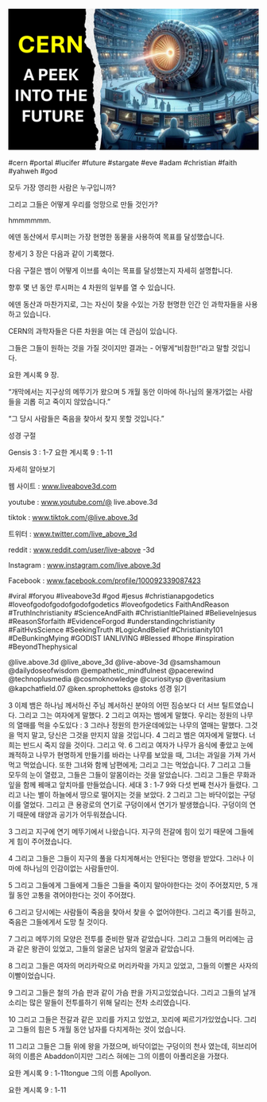 ![Video cover image](../cover.jpg "cover photo")

#cern #portal #lucifer #future #stargate #eve #adam #christian #faith #yahweh #god

모두 가장 영리한 사람은 누구입니까?

그리고 그들은 어떻게 우리를 엉망으로 만들 것인가?

hmmmmmm.

에덴 동산에서 루시퍼는 가장 현명한 동물을 사용하여 목표를 달성했습니다.

창세기 3 장은 다음과 같이 기록했다.

다음 구절은 뱀이 어떻게 이브를 속이는 목표를 달성했는지 자세히 설명합니다.

향후 몇 년 동안 루시퍼는 4 차원의 일부를 열 수 있습니다.

에덴 동산과 마찬가지로, 그는 자신이 찾을 수있는 가장 현명한 인간 인 과학자들을 사용하고 있습니다.

CERN의 과학자들은 다른 차원을 여는 데 관심이 있습니다.

그들은 그들이 원하는 것을 가질 것이지만 결과는 - 어떻게“비참한!”라고 말할 것입니다.

요한 계시록 9 장.

“개막에서는 지구상의 메뚜기가 왔으며 5 개월 동안 이마에 하나님의 물개가없는 사람들을 괴롭 히고 죽이지 않았습니다.”

“그 당시 사람들은 죽음을 찾아서 찾지 못할 것입니다.”

성경 구절

Gensis 3 : 1-7
요한 계시록 9 : 1-11

자세히 알아보기

웹 사이트 : www.liveabove3d.com

youtube : www.youtube.com/@ live.above.3d

tiktok : www.tiktok.com/@live.above.3d

트위터 : www.twitter.com/live_above_3d

reddit : www.reddit.com/user/live-above -3d

Instagram : www.instagram.com/live.above.3d

Facebook : www.facebook.com/profile/100092339087423

#viral #foryou #liveabove3d #god #jesus #christianapgodetics #loveofgodofgodofgodofgodetics #loveofgodetics FaithAndReason #TruthInchristianity #ScienceAndFaith #ChristianItlePlained #BelieveInjesus #ReasonSforfaith #EvidenceForgod #understandingchristianity #FaitHvsScience #SeekingTruth #LogicAndBelief #Christianity101 #DeBunkingMying #GODIST IANLIVING #Blessed #hope #inspiration #BeyondThephysical

@live.above.3d @live_above_3d @live-above-3d @samshamoun @dailydoseofwisdom @empathetic_mindfulnest @pacerewind @technoplusmedia @cosmoknowledge @curiositysp @veritasium @kapchatfield.07 @ken.sprophettoks @stoks 성경 읽기

3 이제 뱀은 하나님 께서하신 주님 께서하신 분야의 어떤 짐승보다 더 서브 틸트였습니다. 그리고 그는 여자에게 말했다.
2 그리고 여자는 뱀에게 말했다. 우리는 정원의 나무의 열매를 먹을 수도있다 :
3 그러나 정원의 한가운데에있는 나무의 열매는 말했다. 그것을 먹지 말고, 당신은 그것을 만지지 않을 것입니다.
4 그리고 뱀은 여자에게 말했다. 너희는 반드시 죽지 않을 것이다. 그리고 악.
6 그리고 여자가 나무가 음식에 좋았고 눈에 쾌적하고 나무가 현명하게 만들기를 바라는 나무를 보았을 때, 그녀는 과일을 가져 가서 먹고 먹었습니다. 또한 그녀와 함께 남편에게; 그리고 그는 먹었습니다.
7 그리고 그들 모두의 눈이 열렸고, 그들은 그들이 알몸이라는 것을 알았습니다. 그리고 그들은 무화과 잎을 함께 꿰매고 앞치마를 만들었습니다.
세대 3 : 1-7
9와 다섯 번째 천사가 들렸다. 그리고 나는 별이 하늘에서 땅으로 떨어지는 것을 보았다.
2 그리고 그는 바닥이없는 구덩이를 열었다. 그리고 큰 용광로의 연기로 구덩이에서 연기가 발생했습니다. 구덩이의 연기 때문에 태양과 공기가 어두워졌습니다.

3 그리고 지구에 연기 메뚜기에서 나왔습니다. 지구의 전갈에 힘이 있기 때문에 그들에게 힘이 주어졌습니다.

4 그리고 그들은 그들이 지구의 풀을 다치게해서는 안된다는 명령을 받았다. 그러나 이마에 하나님의 인감이없는 사람들만이.

5 그리고 그들에게 그들에게 그들은 그들을 죽이지 말아야한다는 것이 주어졌지만, 5 개월 동안 고통을 겪어야한다는 것이 주어졌다.

6 그리고 당시에는 사람들이 죽음을 찾아서 찾을 수 없어야한다. 그리고 죽기를 원하고, 죽음은 그들에게서 도망 칠 것이다.

7 그리고 메뚜기의 모양은 전투를 준비한 말과 같았습니다. 그리고 그들의 머리에는 금과 같은 왕관이 있었고, 그들의 얼굴은 남자의 얼굴과 같았습니다.

8 그리고 그들은 여자의 머리카락으로 머리카락을 가지고 있었고, 그들의 이빨은 사자의 이빨이었습니다.

9 그리고 그들은 철의 가슴 판과 같이 가슴 판을 가지고있었습니다. 그리고 그들의 날개 소리는 많은 말들이 전투를하기 위해 달리는 전차 소리였습니다.

10 그리고 그들은 전갈과 같은 꼬리를 가지고 있었고, 꼬리에 찌르기가있었습니다. 그리고 그들의 힘은 5 개월 동안 남자를 다치게하는 것이 었습니다.

11 그리고 그들은 그들 위에 왕을 가졌으며, 바닥이없는 구덩이의 천사 였는데, 히브리어 혀의 이름은 Abaddon이지만 그리스 혀에는 그의 이름이 아폴리온을 가졌다.

요한 계시록 9 : 1-11tongue 그의 이름 Apollyon.

요한 계시록 9 : 1-11


